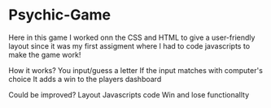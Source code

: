 # Psychic-Game
Here in this game I worked onn the CSS and HTML to give a user-friendly layout since it was my first assigment where I had to code javascripts to make the game work!

How it works?
You input/guess a letter
If the input matches with computer's choice 
It adds a win to the players dashboard

Could be improved?
Layout 
Javascripts code 
Win and lose functionallty 